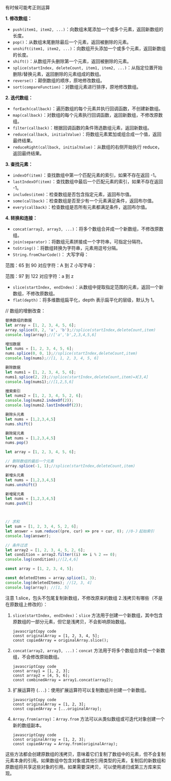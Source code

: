 有时候可能考正则运算

**1. 修改数组：**

- `push(item1, item2, ...)`：向数组末尾添加一个或多个元素，返回新数组的长度。
- `pop()`：从数组末尾删除最后一个元素，返回被删除的元素。
- `unshift(item1, item2, ...)`：向数组开头添加一个或多个元素，返回新数组的长度。
- `shift()`：从数组开头删除第一个元素，返回被删除的元素。
- `splice(startIndex, deleteCount, item1, item2, ...)`：从指定位置开始删除/替换元素，返回删除的元素组成的数组。
- `reverse()`：颠倒数组的顺序，原地修改数组。
- `sort(compareFunction)`：对数组元素进行排序，原地修改数组。

**2. 迭代数组：**

- `forEach(callback)`：遍历数组的每个元素并执行回调函数，不创建新数组。
- `map(callback)`：对数组的每个元素执行回调函数，返回新数组，不修改原数组。
- `filter(callback)`：根据回调函数的条件筛选数组元素，返回新数组。
- `reduce(callback, initialValue)`：将数组元素累加或组合成一个值，返回最终结果。
- `reduceRight(callback, initialValue)`：从数组的右侧开始执行 reduce，返回最终结果。

**3. 查找元素：**

- `indexOf(item)`：查找数组中第一个匹配元素的索引，如果不存在返回 -1。
- `lastIndexOf(item)`：查找数组中最后一个匹配元素的索引，如果不存在返回 -1。
- `includes(item)`：检查数组是否包含指定元素，返回布尔值。
- `some(callback)`：检查数组是否至少有一个元素满足条件，返回布尔值。
- `every(callback)`：检查数组是否所有元素都满足条件，返回布尔值。

**4. 转换和连接：**

- `concat(array2, array3, ...)`：将多个数组合并成一个新数组，不修改原数组。
- `join(separator)`：将数组元素拼接成一个字符串，可指定分隔符。
- `toString()`：将数组转换为字符串，元素用逗号分隔。
- `String.fromCharCode()`：
大写字母：

范围：65 到 90
对应字符：A 到 Z
小写字母：

范围：97 到 122
对应字符：a 到 z

- `slice(startIndex, endIndex)`：从数组中提取指定范围的元素，返回一个新数组，不修改原数组。
- `flat(depth)`：将多维数组扁平化，depth 表示扁平化的层级，默认为 1。


// 数组的增删改查：

```javascript
替换数组的数据
let array = [1, 2, 3, 4, 5, 6];
array.splice(0, 2, 'a', 'b');//splice(startIndex,deleteCount,item)
console.log(array);//['a','b',2,3,4,5,6]

增加数据
let nums = [1, 2, 3, 4, 5, 6];
nums.splice(0, 0, 1);//splice(startIndex,deleteCount,item)
console.log(nums);//[1, 1, 2, 3, 4, 5, 6]

删除数据
let nums1 = [1, 2, 3, 4, 5, 6];
nums1.splice(2, 2);//splice(startIndex,deleteCount,item)=》[3,4]
console.log(nums1);//[1,2,5,6]

搜索索引
let nums2 = [1, 2, 3, 4, 5, 2, 6];
console.log(nums2.indexOf(2));
console.log(nums2.lastIndexOf(2));

删除头元素
let nums = [1,2,3,4,5]
nums.shift()

删除尾元素
let nums = [1,2,3,4,5]
nums.pop()

let array = [1, 2, 3, 4, 5, 6];

// 删除数组的最后一个元素
array.splice(-1, 1);//splice(startIndex,deleteCount,item)

新增头元素
let nums = [1,2,3,4,5]
nums.unshift()

新增尾元素
let nums = [1,2,3,4,5]
nums.push(1)



// 求和
let sum = [1, 2, 3, 4, 5, 2, 6];
let answer = sum.reduce((pre, cur) => pre + cur, 0); //0-》起始索引
console.log(answer);

// 条件过滤
let array2 = [1, 2, 3, 4, 5, 2, 6];
let condition = array2.filter((i) => i % 2 == 0);
console.log(condition);//[2,4,6]

const array = [1, 2, 3, 4, 5];

const deletedItems = array.splice(1, 3);
console.log(deletedItems); //[2, 3, 4]
console.log(array); //[1, 5]
```


注意
1.slice，包头不包尾复制新数组，不修改原来的数组
2.浅拷贝有哪些（不是在原数组上修改的）：
1. `slice(startIndex, endIndex)`：`slice` 方法用于创建一个新数组，其中包含原数组的一部分元素，但它是浅拷贝，不会影响原始数组。

   ```
   javascriptCopy code
   const originalArray = [1, 2, 3, 4, 5];
   const copiedArray = originalArray.slice();
   ```

2. `concat(array2, array3, ...)`：`concat` 方法用于将多个数组合并成一个新数组，不会修改原始数组。

   ```
   javascriptCopy code
   const array1 = [1, 2, 3];
   const array2 = [4, 5, 6];
   const combinedArray = array1.concat(array2);
   ```

3. 扩展运算符 (`...`)：使用扩展运算符可以复制数组并创建一个新数组。

   ```
   javascriptCopy code
   const originalArray = [1, 2, 3];
   const copiedArray = [...originalArray];
   ```

4. `Array.from(array)`：`Array.from` 方法可以从类似数组或可迭代对象创建一个新的数组副本。

   ```
   javascriptCopy code
   const originalArray = [1, 2, 3];
   const copiedArray = Array.from(originalArray);
   ```

这些方法都会创建原数组的浅拷贝，意味着它们复制了数组中的元素，但不会复制元素本身的引用。如果数组中包含对象或其他引用类型的元素，复制后的新数组和原数组将共享这些对象的引用。如果需要深拷贝，可以使用递归或第三方库来实现。
